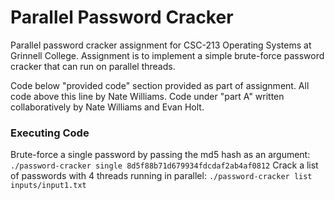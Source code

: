 # Parallel Password Cracker
Parallel password cracker assignment for CSC-213 Operating Systems at Grinnell College. Assignment is to implement a simple brute-force password cracker that can run on parallel threads.

Code below "provided code" section provided as part of assignment. All code above this line by Nate Williams. Code under "part A" written collaboratively by Nate Williams and Evan Holt.

### Executing Code
Brute-force a single password by passing the md5 hash as an argument:  
``./password-cracker single 8d5f88b71d679934fdcdaf2ab4af0812``
Crack a list of passwords with 4 threads running in parallel:
``./password-cracker list inputs/input1.txt``

